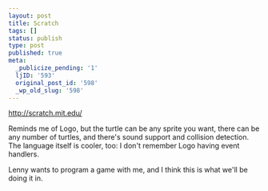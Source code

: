 ```yaml
---
layout: post
title: Scratch
tags: []
status: publish
type: post
published: true
meta:
  _publicize_pending: '1'
  ljID: '593'
  original_post_id: '598'
  _wp_old_slug: '598'
---
```

<a href="http://scratch.mit.edu/">http://scratch.mit.edu/</a>

Reminds me of Logo, but the turtle can be any sprite you want, there can be any number of turtles, and there's sound support and collision detection.  The language itself is cooler, too: I don't remember Logo having event handlers.

Lenny wants to program a game with me, and I think this is what we'll be doing it in.

